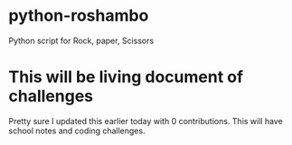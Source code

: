 # python-roshambo
Python script for Rock, paper, Scissors

# This will be living document of challenges
Pretty sure I updated this earlier today with 0 contributions.
This will have school notes and coding challenges.

